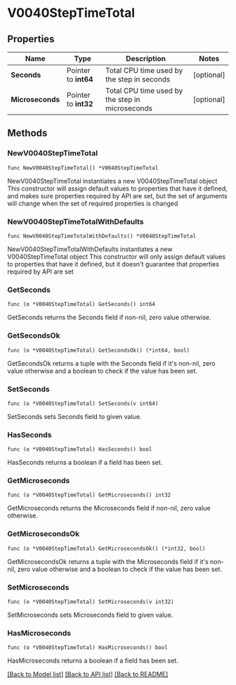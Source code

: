 # V0040StepTimeTotal

## Properties

Name | Type | Description | Notes
------------ | ------------- | ------------- | -------------
**Seconds** | Pointer to **int64** | Total CPU time used by the step in seconds | [optional] 
**Microseconds** | Pointer to **int32** | Total CPU time used by the step in microseconds | [optional] 

## Methods

### NewV0040StepTimeTotal

`func NewV0040StepTimeTotal() *V0040StepTimeTotal`

NewV0040StepTimeTotal instantiates a new V0040StepTimeTotal object
This constructor will assign default values to properties that have it defined,
and makes sure properties required by API are set, but the set of arguments
will change when the set of required properties is changed

### NewV0040StepTimeTotalWithDefaults

`func NewV0040StepTimeTotalWithDefaults() *V0040StepTimeTotal`

NewV0040StepTimeTotalWithDefaults instantiates a new V0040StepTimeTotal object
This constructor will only assign default values to properties that have it defined,
but it doesn't guarantee that properties required by API are set

### GetSeconds

`func (o *V0040StepTimeTotal) GetSeconds() int64`

GetSeconds returns the Seconds field if non-nil, zero value otherwise.

### GetSecondsOk

`func (o *V0040StepTimeTotal) GetSecondsOk() (*int64, bool)`

GetSecondsOk returns a tuple with the Seconds field if it's non-nil, zero value otherwise
and a boolean to check if the value has been set.

### SetSeconds

`func (o *V0040StepTimeTotal) SetSeconds(v int64)`

SetSeconds sets Seconds field to given value.

### HasSeconds

`func (o *V0040StepTimeTotal) HasSeconds() bool`

HasSeconds returns a boolean if a field has been set.

### GetMicroseconds

`func (o *V0040StepTimeTotal) GetMicroseconds() int32`

GetMicroseconds returns the Microseconds field if non-nil, zero value otherwise.

### GetMicrosecondsOk

`func (o *V0040StepTimeTotal) GetMicrosecondsOk() (*int32, bool)`

GetMicrosecondsOk returns a tuple with the Microseconds field if it's non-nil, zero value otherwise
and a boolean to check if the value has been set.

### SetMicroseconds

`func (o *V0040StepTimeTotal) SetMicroseconds(v int32)`

SetMicroseconds sets Microseconds field to given value.

### HasMicroseconds

`func (o *V0040StepTimeTotal) HasMicroseconds() bool`

HasMicroseconds returns a boolean if a field has been set.


[[Back to Model list]](../README.md#documentation-for-models) [[Back to API list]](../README.md#documentation-for-api-endpoints) [[Back to README]](../README.md)


